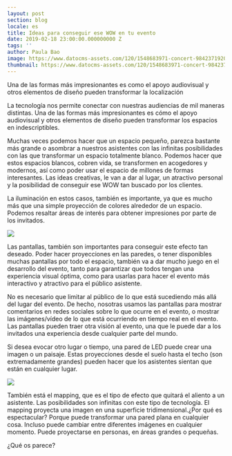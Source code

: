 ```yaml
---
layout: post
section: blog
locale: es
title: Ideas para conseguir ese WOW en tu evento
date: 2019-02-18 23:00:00.000000000 Z
tags: ''
author: Paula Bao
image: https://www.datocms-assets.com/120/1548683971-concert-9842371920.jpg?w=1024&fm=jpg
thumbnail: https://www.datocms-assets.com/120/1548683971-concert-9842371920.jpg?w=105&fm=jpg
---
```


Una de las formas más impresionantes es como el apoyo audiovisual y otros elementos de diseño pueden transformar la localización

La tecnología nos permite conectar con nuestras audiencias de mil maneras distintas. 
Una de las formas más impresionantes es cómo el apoyo audiovisual y otros elementos de diseño pueden transformar los espacios en indescriptibles.

<!--more-->


Muchas veces podemos hacer que un espacio pequeño, parezca bastante más grande o asombrar a nuestros asistentes con las infinitas posibilidades con las que transformar un espacio totalmente blanco. Podemos hacer que estos espacios blancos, cobren vida, se transformen en acogedores y modernos, así como poder usar el espacio de millones de formas interesantes. Las ideas creativas, le van a dar al lugar, un atractivo personal y la posibilidad de conseguir ese WOW tan buscado por los clientes. 

La iluminación en estos casos, también es importante, ya que es mucho más que una simple proyección de colores alrededor de un espacio. Podemos resaltar áreas de interés para obtener impresiones por parte de los invitados.

![](https://www.datocms-assets.com/120/1548683669-concert-21196101920.jpg)

Las pantallas, también son importantes para conseguir este efecto tan deseado. Poder hacer proyecciones en las paredes, o tener disponibles muchas pantallas por todo el espacio, también va a dar mucho juego en el desarrollo del evento, tanto para garantizar que todos tengan una experiencia visual óptima, como para usarlas para hacer el evento más interactivo y atractivo para el público asistente. 

No es necesario que limitar al público de lo que está sucediendo más allá del lugar del evento. De hecho, nosotras usamos las pantallas para mostrar comentarios en redes sociales sobre lo que ocurre en el evento, o mostrar las imágenes/vídeo de lo que está ocurriendo en tiempo real en el evento. 
Las pantallas pueden traer otra visión al evento, una que le puede dar a los invitados una experiencia desde cualquier parte del mundo.

 Si desea evocar otro lugar o tiempo, una pared de LED puede crear una imagen o un paisaje. Estas proyecciones desde el suelo hasta el techo (son extremadamente grandes) pueden hacer que los asistentes sientan que están en cualquier lugar.
 
 ![](https://www.datocms-assets.com/120/1548684064-kid-rock-898111920.jpg)

También está el mapping, que es el tipo de efecto que quitará el aliento a un asistente. Las posibilidades son infinitas con este tipo de tecnología. El mapping proyecta una imagen en una superficie tridimensional.¿Por qué es espectacular? Porque puede transformar una pared plana en cualquier cosa. Incluso puede cambiar entre diferentes imágenes en cualquier momento. Puede proyectarse en personas, en áreas grandes o pequeñas.



¿Qué os parece?
 



